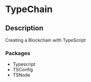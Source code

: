 # TypeChain

## Description

Creating a Blockchain with TypeScript

### Packages

- Typescript
- TSConfig
- TSNode
